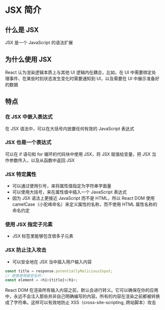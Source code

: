 # JSX 简介

## 什么是 JSX

JSX 是一个 JavaScript 的语法扩展

## 为什么使用 JSX

React 认为渲染逻辑本质上与其他 UI 逻辑内在耦合，比如，在 UI 中需要绑定处理事件、在某些时刻状态发生变化时需要通知到 UI，以及需要在 UI 中展示准备好的数据

## 特点

### 在 JSX 中嵌入表达式

在 JSX 语法中，可以在大括号内放置任何有效的 JavaScript 表达式

### JSX 也是一个表达式

可以在 if 语句和 for 循环的代码块中使用 JSX，将 JSX 赋值给变量，把 JSX 当作参数传入，以及从函数中返回 JSX

### JSX 特定属性

- 可以通过使用引号，来将属性值指定为字符串字面量
- 可以使用大括号，来在属性值中插入一个 JavaScript 表达式
- 因为 JSX 语法上更接近 JavaScript 而不是 HTML，所以 React DOM 使用 camelCase（小驼峰命名）来定义属性的名称，而不使用 HTML 属性名称的命名约定

### 使用 JSX 指定子元素

- JSX 标签里能够包含很多子元素

### JSX 防止注入攻击

- 可以安全地在 JSX 当中插入用户输入内容

```javascript
const title = response.potentiallyMaliciousInput;
// 直接使用是安全的：
const element = <h1>{title}</h1>;
```

React DOM 在渲染所有输入内容之前，默认会进行转义。它可以确保在你的应用中，永远不会注入那些并非自己明确编写的内容。所有的内容在渲染之前都被转换成了字符串。这样可以有效地防止 XSS（cross-site-scripting, 跨站脚本）攻击
